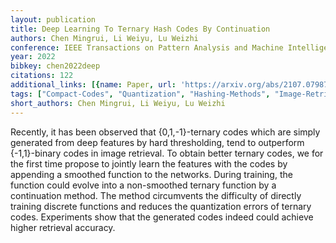 ```yaml
---
layout: publication
title: Deep Learning To Ternary Hash Codes By Continuation
authors: Chen Mingrui, Li Weiyu, Lu Weizhi
conference: IEEE Transactions on Pattern Analysis and Machine Intelligence
year: 2022
bibkey: chen2022deep
citations: 122
additional_links: [{name: Paper, url: 'https://arxiv.org/abs/2107.07987'}]
tags: ["Compact-Codes", "Quantization", "Hashing-Methods", "Image-Retrieval"]
short_authors: Chen Mingrui, Li Weiyu, Lu Weizhi
---
```

Recently, it has been observed that \{0,1,-1\}-ternary codes which are simply
generated from deep features by hard thresholding, tend to outperform
\{-1,1\}-binary codes in image retrieval. To obtain better ternary codes, we for
the first time propose to jointly learn the features with the codes by
appending a smoothed function to the networks. During training, the function
could evolve into a non-smoothed ternary function by a continuation method. The
method circumvents the difficulty of directly training discrete functions and
reduces the quantization errors of ternary codes. Experiments show that the
generated codes indeed could achieve higher retrieval accuracy.